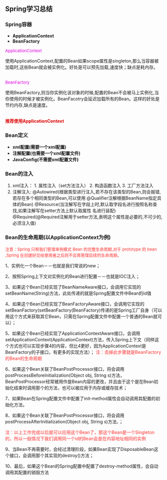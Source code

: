 ## Spring学习总结
### Spring容器
* **ApplicationContext**
* **BeanFactory**
  
<font color="#dd00dd" size="2">ApplicationContext</font><br/>
  
使用ApplicationContext,配置的Bean如果scope属性是singleton,那么当容器被加载时,这些Bean就会被实例化。好处是可以预先加载,速度快；缺点是耗内存。</br></br>
  
<font color="#dd00dd" size="2">BeanFactory</font><br/>
  
使用BeanFactory,则当你实例化该对象的时候,配置的Bean不会被马上实例化,当你使用的时候才被实例化。BeanFacotry会延迟加载所有的Bean。这样的好处是节约内存,缺点是速度。</br></br>
  
<font color="#dd0000">**推荐使用ApplicationContext**</font></br>

### Bean定义
* **xml配置(需要一个xml配置)**
* **注解配置(也需要一个xml配置文件)**
* **JavaConfig(不需要xml配置文件)**

### Bean的注入
1. xml注入：
        1. 属性注入（set方法注入）
    	2. 构造函数注入
		3. 工厂方法注入
2. 注解注入:
	    @Autowired(根据类型进行注入,若不存在该类型的Bean,则会报错,若存在多个相同类型的Bean,可以使用
	    			@Qualifier注解根据BeanName指定具体的Bean)
	    @Resource(当注解写在字段上时,默认取字段名进行按照名称查找,如果注解写在setter方法上默认取属性
                    名进行装配)
	    @Required(@Required注解用于setter方法,表明这个属性是必要的,不可少的,必须注入值)

### Bean的生命周期(以ApplicationContext为例)
<font color="#FF3030" size="2">注意：Spring 只帮我们管理单例模式 Bean 的完整生命周期,对于 prototype 的 bean ,Spring 在创建好交给使用者之后则不会再管理后续的生命周期。</font><br/>

1、实例化一个Bean－－也就是我们常说的new；

2、按照Spring上下文对实例化的Bean进行配置－－也就是IOC注入；

3、如果这个Bean已经实现了BeanNameAware接口，会调用它实现的setBeanName(String)方法，此处传递的就是Spring配置文件中Bean的id值

4、如果这个Bean已经实现了BeanFactoryAware接口，会调用它实现的setBeanFactory(setBeanFactory(BeanFactory)传递的是Spring工厂自身（可以用这个方式来获取其它Bean，只需在Spring配置文件中配置一个普通的Bean就可以）；

5、如果这个Bean已经实现了ApplicationContextAware接口，会调用setApplicationContext(ApplicationContext)方法，传入Spring上下文（同样这个方式也可以实现步骤4的内容，但比4更好，因为ApplicationContext是BeanFactory的子接口，有更多的实现方法）；
<font color="#FF3030">注：去掉此步骤就是BeanFactory的Bean的生命周期</font><br/>

6、如果这个Bean关联了BeanPostProcessor接口，将会调用postProcessBeforeInitialization(Object obj, String s)方法，BeanPostProcessor经常被用作是Bean内容的更改，并且由于这个是在Bean初始化结束时调用那个的方法，也可以被应用于内存或缓存技术；

7、如果Bean在Spring配置文件中配置了init-method属性会自动调用其配置的初始化方法。

8、如果这个Bean关联了BeanPostProcessor接口，将会调用postProcessAfterInitialization(Object obj, String s)方法、；

<font color="#FF3030">注：以上工作完成以后就可以应用这个Bean了，那这个Bean是一个Singleton的，所以一般情况下我们调用同一个id的Bean会是在内容地址相同的实例</font><br/>

9、当Bean不再需要时，会经过清理阶段，如果Bean实现了DisposableBean这个接口，会调用那个其实现的destroy()方法；

10、最后，如果这个Bean的Spring配置中配置了destroy-method属性，会自动调用其配置的销毁方法

  

